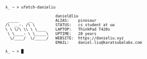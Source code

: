 
```
λ_ ~ > ufetch-danieliu

                      daniel@liu
 _____    __          ALIAS:    pinosaur
/\  __-. /\ \         STATUS:   cs student at uw 
\ \ \/\ \\ \ \____    LAPTOP:   ThinkPad T420s
 \ \____- \ \_____\   UPTIME:   20 years
  \/____/  \/_____/   WEBSITE:  https://danieliu.xyz
                      EMAIL:    daniel.liu@karatsubalabs.com

λ_ ~ > █
```
<!--
<div align="center">
<a href="https://github.com/MrPicklePinosaur?tab=repositories&language=rust" target="_blank"><img alt="rust" src="https://img.shields.io/badge/-rust-orange?style=flat&logo=Rust&logoColor=white"></a>
<a href="https://github.com/MrPicklePinosaur?tab=repositories&language=haskell" target="_blank"><img alt="haskell" src="https://img.shields.io/badge/-haskell-5e5086?style=flat&logo=Haskell&logoColor=white"></a>
<a href="https://github.com/MrPicklePinosaur?tab=repositories&language=c" target="_blank"><img alt="c" src="https://img.shields.io/badge/-C-555555?style=flat&logo=C&logoColor=white"></a>
<a href="https://github.com/MrPicklePinosaur?tab=repositories&language=c%2B%2B" target="_blank"><img alt="c++" src="https://img.shields.io/badge/-C++-f34b7d?style=flat&logo=C%2B%2B&logoColor=white"></a>
<a href="https://github.com/MrPicklePinosaur?tab=repositories&language=typescript" target="_blank"><img alt="typescript" src="https://img.shields.io/badge/-typescript-2b7489?style=flat&logo=Typescript&logoColor=white"></a>
</div>
-->
